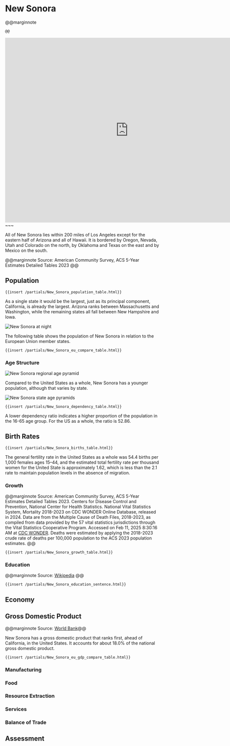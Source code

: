 # New Sonora

@@marginnote
~~~<img src="/img/sonora.png" style="width: 100%; display: block;">~~~
@@

~~~
<iframe 
	src="https://njal.s3.us-west-2.amazonaws.com/Los%20Angeles.html" 
	title="Los Angeles area map" 
	width="800" 
	height="600" 
	frameborder="0" 
	scrolling="yes">
</iframe>
~~~

All of New Sonora lies within 200 miles of Los Angeles except for the eastern half of Arizona and all of Hawaii. It is bordered by Oregon, Nevada, Utah and Colorado on the north, by Oklahoma and Texas on the east and by Mexico on the south.

@@marginnote
Source: American Community Survey, ACS 5-Year Estimates Detailed Tables 2023
@@

## Population

~~~
{{insert /partials/New_Sonora_population_table.html}}	
~~~

As a single state it would be the largest, just as its principal component, California, is already the largest. Arizona ranks between Massachusetts and Washington, while the remaining states all fall between New Hampshire and Iowa.

![New Sonora at night](/img/sonora_at_night.png)

The following table shows the population of New Sonora in relation to the European Union member states.

~~~
{{insert /partials/New_Sonora_eu_compare_table.html}}	 
~~~

### Age Structure

![New Sonora regional age pyramid](/img/New_Sonora_Age_Pyramid.png)

Compared to the United States as a whole, New Sonora has a younger population, although that varies by state.

![New Sonora state age pyramids](/img/New_Sonora_states_age_pyramids.png)

~~~
{{insert /partials/New_Sonora_dependency_table.html}}	
~~~

A lower dependency ratio indicates a higher proportion of the population in the 16-65 age group. For the US as a whole, the ratio is 52.86.

## Birth Rates

~~~
{{insert /partials/New_Sonora_births_table.html}}	 
~~~

The general fertility rate in the United States as a whole was 54.4 births per 1,000 females ages 15–44, and the estimated total fertility rate per thousand women for the United State is approximately 1.62, which is less than the 2.1 rate to maintain population levels in the absence of migration.

### Growth

@@marginnote
Source: American Community Survey, ACS 5-Year Estimates Detailed Tables 2023. Centers for Disease Control and Prevention, National Center for Health Statistics. National Vital Statistics System, Mortality 2018-2023 on CDC WONDER Online Database, released in 2024. Data are from the Multiple Cause of Death Files, 2018-2023, as compiled from data provided by the 57 vital statistics jurisdictions through the Vital Statistics Cooperative Program. Accessed on Feb 11, 2025 8:30:16 AM at [CDC WONDER](http://wonder.cdc.gov/ucd-icd10-expanded.html). Deaths were estimated by applying the 2018-2023 crude rate of deaths per 100,000 population to the ACS 2023 population estimates.
@@

~~~
{{insert /partials/New_Sonora_growth_table.html}}	 
~~~

### Education

@@marginnote
Source: [Wikipedia](https://www.wikiwand.com/en/articles/List_of_U.S._states_and_territories_by_educational_attainment)
@@

~~~
{{insert /partials/New_Sonora_education_sentence.html}}	 
~~~


## Economy

## Gross Domestic Product

@@marginnote Source: [World Bank](https://data.worldbank.org/indicator/NY.GDP.MKTP.CD)@@

New Sonora has a gross domestic product that ranks first, ahead of California, in the United States. It accounts for about 18.0% of the national gross domestic product. 

~~~
{{insert /partials/New_Sonora_eu_gdp_compare_table.html}}	 
~~~


### Manufacturing
### Food
### Resource Extraction
### Services
### Balance of Trade

## Assessment